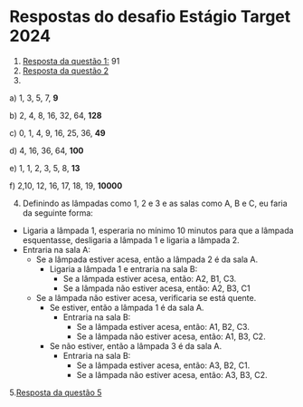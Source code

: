 # Respostas do desafio Estágio Target 2024

1. [Resposta da questão 1:](https://github.com/tiagopantaroto/GupyTarget/blob/8edce34533f64554ad21b20b8519f570323bdece/questao1.kt) 91
2. [Resposta da questão 2](https://github.com/tiagopantaroto/GupyTarget/blob/8edce34533f64554ad21b20b8519f570323bdece/pertenceAFibonacci.kt)
3.
a) 1, 3, 5, 7, **9**

b) 2, 4, 8, 16, 32, 64, **128**

c) 0, 1, 4, 9, 16, 25, 36, **49**

d) 4, 16, 36, 64, **100**

e) 1, 1, 2, 3, 5, 8, **13**

f) 2,10, 12, 16, 17, 18, 19, **10000**

4. Definindo as lâmpadas como 1, 2 e 3 e as salas como A, B e C, eu faria da seguinte forma:

- Ligaria a lâmpada 1, esperaria no mínimo 10 minutos para que a lâmpada esquentasse, desligaria a lâmpada 1 e ligaria a lâmpada 2.
- Entraria na sala A:
    - Se a lâmpada estiver acesa, então a lâmpada 2 é da sala A. 
      - Ligaria a lâmpada 1 e entraria na sala B:
        - Se a lâmpada estiver acesa, então: A2, B1, C3.
        - Se a lâmpada não estiver acesa, então: A2, B3, C1
    - Se a lâmpada não estiver acesa, verificaria se está quente. 
      - Se estiver, então a lâmpada 1 é da sala A.
        - Entraria na sala B:
          - Se a lâmpada estiver acesa, então: A1, B2, C3.
          - Se a lâmpada não estiver acesa, então: A1, B3, C2.
      - Se não estiver, então a lâmpada 3 é da sala A.
        - Entraria na sala B:
          - Se a lâmpada estiver acesa, então: A3, B2, C1.
          - Se a lâmpada não estiver acesa, então: A3, B3, C2.

5.[Resposta da questão 5](https://github.com/tiagopantaroto/GupyTarget/blob/9208eb62bb58a83efc3ec859446020ffaf970518/inverterString.kt)
